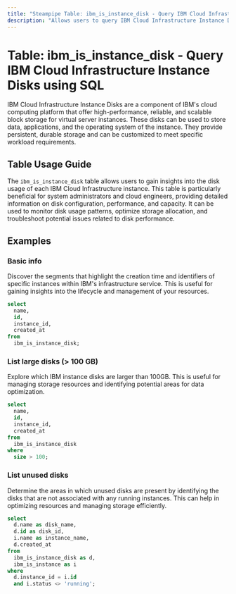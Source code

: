 ```yaml
---
title: "Steampipe Table: ibm_is_instance_disk - Query IBM Cloud Infrastructure Instance Disks using SQL"
description: "Allows users to query IBM Cloud Infrastructure Instance Disks, providing detailed information about each instance's disk usage, performance, and configuration."
---
```


# Table: ibm_is_instance_disk - Query IBM Cloud Infrastructure Instance Disks using SQL

IBM Cloud Infrastructure Instance Disks are a component of IBM's cloud computing platform that offer high-performance, reliable, and scalable block storage for virtual server instances. These disks can be used to store data, applications, and the operating system of the instance. They provide persistent, durable storage and can be customized to meet specific workload requirements.

## Table Usage Guide

The `ibm_is_instance_disk` table allows users to gain insights into the disk usage of each IBM Cloud Infrastructure instance. This table is particularly beneficial for system administrators and cloud engineers, providing detailed information on disk configuration, performance, and capacity. It can be used to monitor disk usage patterns, optimize storage allocation, and troubleshoot potential issues related to disk performance.

## Examples

### Basic info
Discover the segments that highlight the creation time and identifiers of specific instances within IBM's infrastructure service. This is useful for gaining insights into the lifecycle and management of your resources.

```sql
select
  name,
  id,
  instance_id,
  created_at
from
  ibm_is_instance_disk;
```

### List large disks (> 100 GB)
Explore which IBM instance disks are larger than 100GB. This is useful for managing storage resources and identifying potential areas for data optimization.

```sql
select
  name,
  id,
  instance_id,
  created_at
from
  ibm_is_instance_disk
where
  size > 100;
```

### List unused disks
Determine the areas in which unused disks are present by identifying the disks that are not associated with any running instances. This can help in optimizing resources and managing storage efficiently.

```sql
select
  d.name as disk_name,
  d.id as disk_id,
  i.name as instance_name,
  d.created_at
from
  ibm_is_instance_disk as d,
  ibm_is_instance as i
where
  d.instance_id = i.id
  and i.status <> 'running';
```